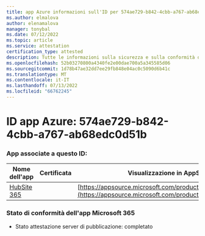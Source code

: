 ```yaml
---
title: app Azure informazioni sull'ID per 574ae729-b842-4cbb-a767-ab68edc0d51b
ms.author: elmalova
author: elenamalova
manager: tonybal
ms.date: 07/12/2022
ms.topic: article
ms.service: attestation
certification_type: attested
description: Tutte le informazioni sulla sicurezza e sulla conformità disponibili per 574ae729-b842-4cbb-a767-ab68edc0d51b.
ms.openlocfilehash: 52b03270800a4340fe2e00dae700a5a345585d06
ms.sourcegitcommit: 1d78b47ae32dd7ee29fb848e04ac0c5090d6b41c
ms.translationtype: MT
ms.contentlocale: it-IT
ms.lasthandoff: 07/13/2022
ms.locfileid: "66762245"
---
```

# <a name="azure-app-id-574ae729-b842-4cbb-a767-ab68edc0d51b"></a>ID app Azure: 574ae729-b842-4cbb-a767-ab68edc0d51b


### <a name="apps-associated-with-this-id"></a>App associate a questo ID:
| **Nome dell'app** | **Certificata** | **Visualizzazione in AppSource** |
|--------------|---------------|-----------------------|
| [HubSite 365](../forward/WA200003704.md) |  | [https://appsource.microsoft.com/product/office/WA200003704](https://appsource.microsoft.com/product/office/WA200003704) |

### <a name="microsoft-365-app-compliance-status"></a>Stato di conformità dell'app Microsoft 365
- Stato attestazione server di pubblicazione: completato

